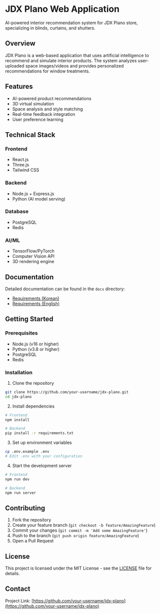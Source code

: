# JDX Plano Web Application

AI-powered interior recommendation system for JDX Plano store, specializing in blinds, curtains, and shutters.

## Overview

JDX Plano is a web-based application that uses artificial intelligence to recommend and simulate interior products. The system analyzes user-uploaded space images/videos and provides personalized recommendations for window treatments.

## Features

- AI-powered product recommendations
- 3D virtual simulation
- Space analysis and style matching
- Real-time feedback integration
- User preference learning

## Technical Stack

### Frontend

- React.js
- Three.js
- Tailwind CSS

### Backend

- Node.js + Express.js
- Python (AI model serving)

### Database

- PostgreSQL
- Redis

### AI/ML

- TensorFlow/PyTorch
- Computer Vision API
- 3D rendering engine

## Documentation

Detailed documentation can be found in the `docs` directory:

- [Requirements (Korean)](docs/requirements.md)
- [Requirements (English)](docs/requirements_en.md)

## Getting Started

### Prerequisites

- Node.js (v16 or higher)
- Python (v3.8 or higher)
- PostgreSQL
- Redis

### Installation

1. Clone the repository

```bash
git clone https://github.com/your-username/jdx-plano.git
cd jdx-plano
```

2. Install dependencies

```bash
# Frontend
npm install

# Backend
pip install -r requirements.txt
```

3. Set up environment variables

```bash
cp .env.example .env
# Edit .env with your configuration
```

4. Start the development server

```bash
# Frontend
npm run dev

# Backend
npm run server
```

## Contributing

1. Fork the repository
2. Create your feature branch (`git checkout -b feature/AmazingFeature`)
3. Commit your changes (`git commit -m 'Add some AmazingFeature'`)
4. Push to the branch (`git push origin feature/AmazingFeature`)
5. Open a Pull Request

## License

This project is licensed under the MIT License - see the [LICENSE](LICENSE) file for details.

## Contact

Project Link: [https://github.com/your-username/jdx-plano](https://github.com/your-username/jdx-plano)
